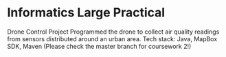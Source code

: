 # Informatics Large Practical
Drone Control Project
Programmed the drone to collect air quality readings from sensors distributed around an urban area. 
Tech stack: Java, MapBox SDK, Maven
(Please check the master branch for coursework 2!)

